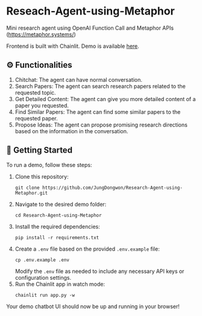 # Reseach-Agent-using-Metaphor

Mini research agent using OpenAI Function Call and Metaphor APIs (https://metaphor.systems/)

Frontend is built with Chainlit. Demo is available [here](https://www.youtube.com/watch?v=1V1AStPO_5Y). 

## ⚙️ Functionalities

1. Chitchat: The agent can have normal conversation.
2. Search Papers: The agent can search research papers related to the requested topic.
3. Get Detailed Content: The agent can give you more detailed content of a paper you
requested.
4. Find Similar Papers: The agent can find some similar papers to the requested paper.
5. Propose Ideas: The agent can propose promising research directions based on the
information in the conversation.

## 🚀 Getting Started

To run a demo, follow these steps:

1. Clone this repository:
   ```
   git clone https://github.com/JungDongwon/Research-Agent-using-Metaphor.git
   ```
2. Navigate to the desired demo folder:
   ```
   cd Research-Agent-using-Metaphor
   ```
3. Install the required dependencies:
   ```
   pip install -r requirements.txt
   ```
4. Create a `.env` file based on the provided `.env.example` file:
   ```
   cp .env.example .env
   ```
   Modify the `.env` file as needed to include any necessary API keys or configuration settings.
5. Run the Chainlit app in watch mode:
   ```
   chainlit run app.py -w
   ```

Your demo chatbot UI should now be up and running in your browser!
